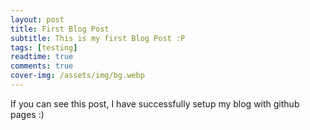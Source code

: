 ```yaml
---
layout: post
title: First Blog Post
subtitle: This is my first Blog Post :P
tags: [testing]
readtime: true
comments: true
cover-img: /assets/img/bg.webp
---
```


If you can see this post, I have successfully setup my blog with github pages :)

